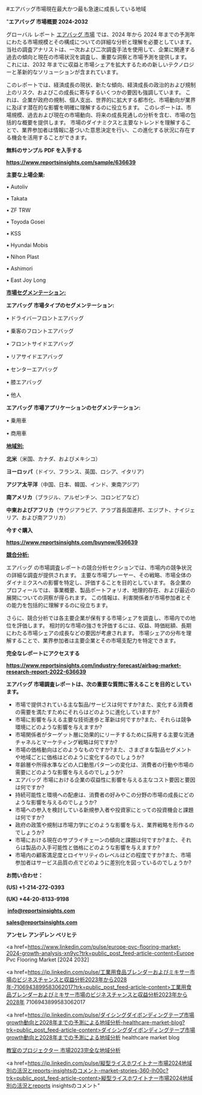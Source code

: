 #エアバッグ市場現在最大かつ最も急速に成長している地域

"<strong>エアバッグ 市場概要 2024-2032</strong>

グローバル レポート <a href=https://www.reportsinsights.com/sample/636639>エアバッグ 市場</a> では、2024 年から 2024 年までの予測年にわたる市場規模とその構成についての詳細な分析と理解を必要としています。 当社の調査アナリストは、一次および二次調査手法を使用して、企業に関連する過去の傾向と現在の市場状況を調査し、重要な洞察と市場予測を提供します。 これには、2032 年までに収益と市場シェアを拡大​​するための新しいテクノロジーと革新的なソリューションが含まれています。

このレポートでは、経済成長の現状、新たな傾向、経済成長の政治的および規制上のリスク、およびこの成長に寄与するいくつかの要因も強調しています。 これは、企業が政府の規制、個人支出、世界的に拡大する都市化、市場動向が業界に及ぼす潜在的な影響を明確に理解するのに役立ちます。 このレポートは、市場規模、過去および現在の市場動向、将来の成長見通しの分析を含む、市場の包括的な概要を提供します。 市場のダイナミクスと主要なトレンドを理解することで、業界参加者は情報に基づいた意思決定を行い、この進化する状況に存在する機会を活用することができます。

<strong><b>無料のサンプル PDF を入手する</b></strong>

<a href=https://www.reportsinsights.com/sample/636639><strong><u>https://www.reportsinsights.com/sample/636639</u></strong></a>

<strong>主要な上場企業:</strong>

• Autoliv

• Takata

• ZF TRW

• Toyoda Gosei

• KSS

• Hyundai Mobis

• Nihon Plast

• Ashimori

• East Joy Long

<strong><u>市場セグメンテーション</u></strong><strong><u>:</u></strong>

<strong>エアバッグ 市場タイプのセグメンテーション:</strong>

• ドライバーフロントエアバッグ

• 乗客のフロントエアバッグ

• フロントサイドエアバッグ

• リアサイドエアバッグ

• センターエアバッグ

• 膝エアバッグ

• 他人

<strong>エアバッグ 市場アプリケーションのセグメンテーション:</strong>

• 乗用車

• 商用車

<strong><u>地域別</u></strong><strong><u>:</u></strong>

<strong>北米</strong>（米国、カナダ、およびメキシコ）

<strong>ヨーロッパ</strong>（ドイツ、フランス、英国、ロシア、イタリア）

<strong>アジア太平洋</strong>（中国、日本、韓国、インド、東南アジア）

<strong>南アメリカ</strong>（ブラジル、アルゼンチン、コロンビアなど）

<strong>中東およびアフリカ</strong>（サウジアラビア、アラブ首長国連邦、エジプト、ナイジェリア、および南アフリカ）

<strong>今すぐ購入</strong>

<a href=https://www.reportsinsights.com/buynow/636639><strong><u>https://www.reportsinsights.com/buynow/636639</u></strong></a>

<strong><u>競合分析:</u></strong>

エアバッグ の市場調査レポートの競合分析セクションでは、市場内の競争状況の詳細な調査が提供されます。 主要な市場プレーヤー、その戦略、市場全体のダイナミクスへの影響を特定し、評価することを目的としています。 各企業のプロフィールでは、事業概要、製品ポートフォリオ、地理的存在、および最近の展開についての洞察が得られます。 この情報は、利害関係者が市場参加者とその能力を包括的に理解するのに役立ちます。

さらに、競合分析では各主要企業が保有する市場シェアを調査し、市場内での地位を評価します。 相対的な市場の強さを評価するには、収益、時価総額、長期にわたる市場シェアの成長などの要因が考慮されます。 市場シェアの分布を理解することで、業界参加者は主要企業とその市場支配力を特定できます。

<strong>完全なレポートにアクセスする</strong>

<a href=https://www.reportsinsights.com/industry-forecast/airbag-market-research-report-2022-636639><strong><u><b>https://www.reportsinsights.com/industry-forecast/airbag-market-research-report-2022-636639</b></u></strong></a>

<strong><b>エアバッグ 市場調査レポートは、次の重要な質問に答えることを目的としています。</b></strong>
<ul>
  <li>市場で提供されている主な製品/サービスは何ですか?また、変化する消費者の需要を満たすためにそれらはどのように進化していますか?</li>
  <li>市場に影響を与える主要な技術進歩と革新は何ですか?また、それらは競争環境にどのような影響を与えますか?</li>
  <li>市場関係者がターゲット層に効果的にリーチするために採用する主要な流通チャネルとマーケティング戦略は何ですか?</li>
  <li>市場の価格動向はどのようなものですか?また、さまざまな製品セグメントや地域ごとに価格はどのように変化するのでしょうか?</li>
  <li>年齢層や所得水準などの人口動態パターンの変化は、消費者の行動や市場の需要にどのような影響を与えるのでしょうか?</li>
  <li>エアバッグ 市場における企業の収益性に影響を与える主なコスト要因と要因は何ですか?</li>
  <li>持続可能性と環境への配慮は、消費者の好みやこの分野の市場の成長にどのような影響を与えるのでしょうか?</li>
  <li>市場への参入を検討している新規参入者や投資家にとっての投資機会と課題は何ですか?</li>
  <li>政府の政策や規制は市場力学にどのような影響を与え、業界戦略を形作るのでしょうか?</li>
  <li>市場における現在のサプライチェーンの傾向と課題は何ですか?また、それらは製品の入手可能性と価格にどのような影響を与えますか?</li>
  <li>市場内の顧客満足度とロイヤリティのレベルはどの程度ですか?また、市場参加者はサービス品質の点でどのように差別化を図っているのでしょうか?</li>
</ul>
<strong>お問い合わせ：</strong>

<strong>(US) +1-214-272-0393</strong>

<strong>(UK) +44-20-8133-9198</strong>

<strong> </strong><a href=info@reportsinsights.com><strong><u>info@reportsinsights.com</u></strong></a>

<a href=sales@reportsinsights.com><strong><u>sales@reportsinsights.com</u></strong></a>

<strong>アンセレ アンデレン ベリヒテ</strong>

<a href=https://www.linkedin.com/pulse/europe-pvc-flooring-market-2024-growth-analysis-xn9yc?trk=public_post_feed-article-content>Europe Pvc Flooring Market [2024 2032]</a>

<a href=https://jp.linkedin.com/pulse/工業用食品ブレンダーおよびミキサー市場のビジネスチャンスと収益分析2023年から2028年-7106943899583062017?trk=public_post_feed-article-content>工業用食品ブレンダーおよびミキサー市場のビジネスチャンスと収益分析2023年から2028年 7106943899583062017</a>

<a href=https://jp.linkedin.com/pulse/ダイシングダイボンディングテープ市場growth動向と2028年までの予測による地域分析-healthcare-market-blog?trk=public_post_feed-article-content>ダイシングダイボンディングテープ市場growth動向と2028年までの予測による地域分析 healthcare market blog</a>

<a href=https://www.linkedin.com/pulse/教室のプロジェクター-市場2023完全な地域分析-community-market-research/>教室のプロジェクター 市場2023完全な地域分析</a>

<a href=https://jp.linkedin.com/pulse/縦型ライスホワイトナー市場2024地域別の活況とreports-insightsのコメント-market-stories-360-lh00c?trk=public_post_feed-article-content>縦型ライスホワイトナー市場2024地域別の活況とreports insightsのコメント</a>"
